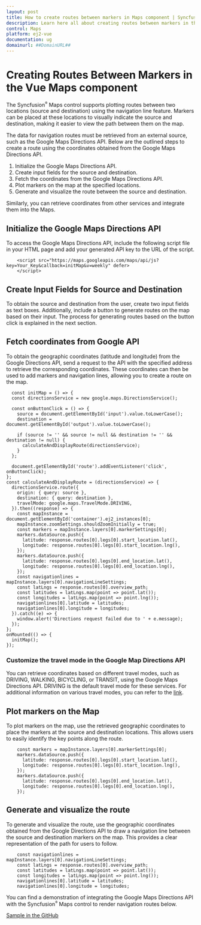 ```yaml
---
layout: post
title: How to create routes between markers in Maps component | Syncfusion
description: Learn here all about creating routes between markers in the Syncfusion Vue Maps component of Syncfusion Essential JS 2 and more.
control: Maps 
platform: ej2-vue
documentation: ug
domainurl: ##DomainURL##
---
```


# Creating Routes Between Markers in the Vue Maps component

The Syncfusion<sup style="font-size:70%">&reg;</sup> Maps control supports plotting routes between two locations (source and destination) using the navigation line feature. Markers can be placed at these locations to visually indicate the source and destination, making it easier to view the path between them on the map.

The data for navigation routes must be retrieved from an external source, such as the Google Maps Directions API. Below are the outlined steps to create a route using the coordinates obtained from the Google Maps Directions API.

1. Initialize the Google Maps Directions API.
2. Create input fields for the source and destination.
3. Fetch the coordinates from the Google Maps Directions API.
4. Plot markers on the map at the specified locations.
5. Generate and visualize the route between the source and destination.

Similarly, you can retrieve coordinates from other services and integrate them into the Maps.

## Initialize the Google Maps Directions API

To access the Google Maps Directions API, include the following script file in your HTML page and add your generated API key to the URL of the script.

```
    <script src="https://maps.googleapis.com/maps/api/js?key=Your_Key&callback=initMap&v=weekly" defer>
    </script>

```

## Create Input Fields for Source and Destination

To obtain the source and destination from the user, create two input fields as text boxes. Additionally, include a button to generate routes on the map based on their input. The process for generating routes based on the button click is explained in the next section.

## Fetch coordinates from Google API

To obtain the geographic coordinates (latitude and longitude) from the Google Directions API, send a request to the API with the specified address to retrieve the corresponding coordinates. These coordinates can then be used to add markers and navigation lines, allowing you to create a route on the map.

```
  const initMap = () => {
  const directionsService = new google.maps.DirectionsService();
  
  const onButtonClick = () => {
    source = document.getElementById('input').value.toLowerCase();
    destination = document.getElementById('output').value.toLowerCase();
    
    if (source != '' && source != null && destination != '' && destination != null) {
      calculateAndDisplayRoute(directionsService);
    }
  };
  
  document.getElementById('route').addEventListener('click', onButtonClick);
};
const calculateAndDisplayRoute = (directionsService) => {
  directionsService.route({
    origin: { query: source },
    destination: { query: destination },
    travelMode: google.maps.TravelMode.DRIVING,
  }).then((response) => {
    const mapInstance = document.getElementById('container').ej2_instances[0];
    mapInstance.zoomSettings.shouldZoomInitially = true;
    const markers = mapInstance.layers[0].markerSettings[0];
    markers.dataSource.push({
      latitude: response.routes[0].legs[0].start_location.lat(),
      longitude: response.routes[0].legs[0].start_location.lng(),
    });
    markers.dataSource.push({
      latitude: response.routes[0].legs[0].end_location.lat(),
      longitude: response.routes[0].legs[0].end_location.lng(),
    });
    const navigationlines = mapInstance.layers[0].navigationLineSettings;
    const latLngs = response.routes[0].overview_path;
    const latitudes = latLngs.map(point => point.lat());
    const longitudes = latLngs.map(point => point.lng());    
    navigationlines[0].latitude = latitudes;
    navigationlines[0].longitude = longitudes;
  }).catch((e) => {
    window.alert('Directions request failed due to ' + e.message);
  });
};
onMounted(() => {
  initMap();
});

```

### Customize the travel mode in the Google Map Directions API

You can retrieve coordinates based on different travel modes, such as DRIVING, WALKING, BICYCLING, or TRANSIT, using the Google Maps Directions API. DRIVING is the default travel mode for these services. For additional information on various travel modes, you can refer to the [link](https://developers.google.com/maps/documentation/javascript/directions#TravelModes).

## Plot markers on the Map

To plot markers on the map, use the retrieved geographic coordinates to place the markers at the source and destination locations. This allows users to easily identify the key points along the route.

```
    const markers = mapInstance.layers[0].markerSettings[0];
    markers.dataSource.push({
      latitude: response.routes[0].legs[0].start_location.lat(),
      longitude: response.routes[0].legs[0].start_location.lng(),
    });
    markers.dataSource.push({
      latitude: response.routes[0].legs[0].end_location.lat(),
      longitude: response.routes[0].legs[0].end_location.lng(),
    });

```

## Generate and visualize the route

To generate and visualize the route, use the geographic coordinates obtained from the Google Directions API to draw a navigation line between the source and destination markers on the map. This provides a clear representation of the path for users to follow.

```
    const navigationlines = mapInstance.layers[0].navigationLineSettings;
    const latLngs = response.routes[0].overview_path;
    const latitudes = latLngs.map(point => point.lat());
    const longitudes = latLngs.map(point => point.lng());    
    navigationlines[0].latitude = latitudes;
    navigationlines[0].longitude = longitudes;

```

You can find a demonstration of integrating the Google Maps Directions API with the Syncfusion<sup style="font-size:70%">&reg;</sup> Maps control to render navigation routes below.

[Sample in the GitHub](https://github.com/SyncfusionExamples/how-to-create-a-route-between-the-markers-in-the-Vue-maps)
